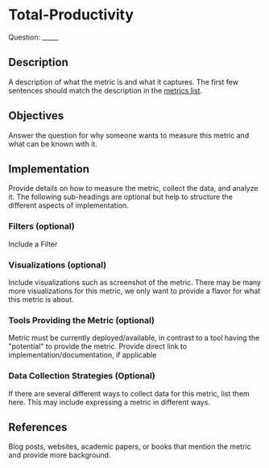 # Total-Productivity

Question: _____

## Description
A description of what the metric is and what it captures.
The first few sentences should match the description in the [metrics list](../activity-metrics-list.md).

## Objectives
Answer the question for why someone wants to measure this metric and what can be known with it.

## Implementation
Provide details on how to measure the metric, collect the data, and analyze it. The following sub-headings are optional but help to structure the different aspects of implementation.

### Filters (optional)
Include a Filter

### Visualizations (optional)
Include visualizations such as screenshot of the metric. There may be many more visualizations for this metric, we only want to provide a flavor for what this metric is about.

### Tools Providing the Metric (optional)
Metric must be currently deployed/available, in contrast to a tool having the "potential" to provide the metric. Provide direct link to implementation/documentation, if applicable

### Data Collection Strategies (Optional)
If there are several different ways to collect data for this metric, list them here.
This may include expressing a metric in different ways.

## References
Blog posts, websites, academic papers, or books that mention the metric and provide more background.


